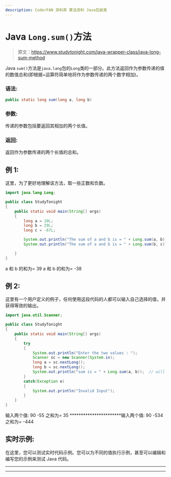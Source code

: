 ```yaml
---
description: CoderFAN 资料库 算法资料 Java包装类
---
```


# Java `Long.sum()`方法

> 原文：<https://www.studytonight.com/java-wrapper-class/java-long-sum-method>

Java `sum()`方法是`java.lang`包的`Long`类的一部分。此方法返回作为参数传递的值的数值总和(即根据+运算符简单地将作为参数传递的两个数字相加)。

### 语法:

```java
public static long sum(long a, long b) 
```

### 参数:

传递的参数包括要返回其相加的两个长值。

### 返回:

返回作为参数传递的两个长值的总和。

## 例 1:

这里，为了更好地理解该方法，取一些正数和负数。

```java
import java.lang.Long;

public class StudyTonight
{  
    public static void main(String[] args) 
    {          
        long a = 10L;  
        long b = 29L;  
        long c = -67L;

        System.out.println("The sum of a and b is = " + Long.sum(a, b));  // It will return the sum of a and b
        System.out.println("The sum of a and b is = " + Long.sum(b, c));  // It will return the sum of b and c

    }      
}
```

a 和 b 的和为= 39
a 和 b 的和为= -38

## 例 2:

这里有一个用户定义的例子，任何使用这段代码的人都可以输入自己选择的值，并获得等效的输出。

```java
import java.util.Scanner;  

public class StudyTonight
{  
	public static void main(String[] args) 
	{  
		try
		{
			System.out.println("Enter the two values : ");  
			Scanner sc = new Scanner(System.in);  
			long a = sc.nextLong();  
			long b = sc.nextLong();  
			System.out.println("sum is = " + Long.sum(a, b));  // will return the sum of a and b. 
		}
		catch(Exception e)
		{
			System.out.println("Invalid Input");
		}
	}  
}
```

输入两个值:
90 -55
之和为= 35
***********************输入两个值:
90 -534
之和为= -444

## 实时示例:

在这里，您可以测试实时代码示例。您可以为不同的值执行示例，甚至可以编辑和编写您的示例来测试 Java 代码。

* * *

* * *
